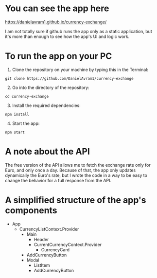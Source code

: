 # You can see the app here
https://danielavram1.github.io/currency-exchange/

I am not totally sure if github runs the app only as a static application, but it's more than enough to see how the app's UI and logic work.

# To run the app on your PC

1. Clone the repository on your machine by typing this in the Terminal:

``git clone https://github.com/DanielAvram1/currency-exchange``

2. Go into the directory of the repository:

``cd currency-exchange``

3. Install the required dependencies:

``npm install``

4. Start the app:

``npm start``

# A note about the API

The free version of the API allows me to fetch the exchange rate only for Euro, and only once a day. Because of that, the app only updates dynamically the Euro's rate, but I wrote the code in a way to be easy to change the behavior for a full response from the API. 

# A simplified structure of the app's components

- App
    - CurrencyListContext.Provider
        - Main
            - Header
            - CurrentCurrencyContext.Provider
                - CurrencyCard
        - AddCurrencyButton
        - Modal
            - ListItem
            - AddCurrencyButton
            
        